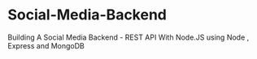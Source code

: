 # Social-Media-Backend
Building A Social Media Backend  - REST API With Node.JS using  Node , Express and MongoDB
